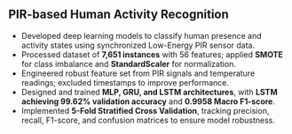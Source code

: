 ## PIR-based Human Activity Recognition

* Developed deep learning models to classify human presence and activity states using synchronized Low-Energy PIR sensor data.
* Processed dataset of **7,651 instances** with 56 features; applied **SMOTE** for class imbalance and **StandardScaler** for normalization.
* Engineered robust feature set from PIR signals and temperature readings; excluded timestamps to improve performance.
* Designed and trained **MLP, GRU, and LSTM architectures**, with **LSTM achieving 99.62% validation accuracy** and **0.9958 Macro F1-score**.
* Implemented **5-Fold Stratified Cross Validation**, tracking precision, recall, F1-score, and confusion matrices to ensure model robustness.
